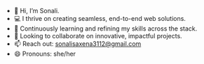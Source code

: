 - 👋 Hi, I’m Sonali.
- 💻 I thrive on creating seamless, end-to-end web solutions.
- 🌱 Continuously learning and refining my skills across the stack.
- 🚀 Looking to collaborate on innovative, impactful projects.
- 📫 Reach out: sonalisaxena3112@gmail.com
- 😄 Pronouns: she/her

<!---
sonali-er/sonali-er is a ✨ special ✨ repository because its `README.md` (this file) appears on your GitHub profile.
You can click the Preview link to take a look at your changes.
--->
